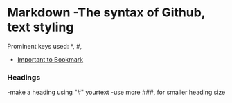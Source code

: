 # Markdown -The syntax of Github, text styling

  Prominent keys used: *, #, 

* [Important to Bookmark](https://docs.github.com/en/github/writing-on-github/basic-writing-and-formatting-syntax)

### Headings 
 -make a heading using "#" yourtext
 -use more ###, for smaller heading size
  
  
  
  
  
  
  
  
